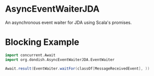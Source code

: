 # AsyncEventWaiterJDA
An asynchronous event waiter for JDA using Scala's promises.

# Blocking Example
```scala
import concurrent.Await
import org.dondish.AsyncEventWaiterJDA.EventWaiter

Await.result(EventWaiter.waitFor(classOf[MessageReceivedEvent], ))
``` 

